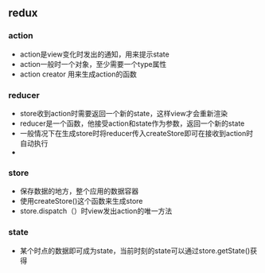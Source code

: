 ## redux
### action
- action是view变化时发出的通知，用来提示state
- action一般时一个对象，至少需要一个type属性
- action creator 用来生成action的函数
### reducer
- store收到action时需要返回一个新的state，这样view才会重新渲染
- reducer是一个函数，他接受action和state作为参数，返回一个新的state
- 一般情况下在生成store时将reducer传入createStore即可在接收到action时自动执行
- 
### store
- 保存数据的地方，整个应用的数据容器
- 使用createStore()这个函数来生成store
- store.dispatch（）时view发出action的唯一方法
### state
- 某个时点的数据即可成为state，当前时刻的state可以通过store.getState()获得

